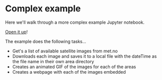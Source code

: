 # Complex example

Here we'll walk through a more complex example Jupyter notebook.

[Open it up](http://colab.research.google.com/github/dfbr/pythonLessons/blob/main/Notebooks/complexExample.ipynb)!

The example does the following tasks...

- Get's a list of available satellite images from met.no
- Downloads each image and saves it to a local file with the dateTime as the file name in their own area directory
- Creates an animated GIF of the images for each of the areas
- Creates a webpage with each of the images embedded